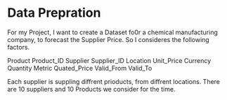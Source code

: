 # Data Prepration
For my Project, I want to create a Dataset fo0r a chemical manufacturing company, to forecast the Supplier Price. So I consideres the following factors.


Product
Product_ID
Supplier
Supplier_ID
Location
Unit_Price
Currency
Quantity
Metric
Quated_Price
Valid_From
Valid_To


Each supplier is suppling diffrent prioducts, from diffrent locations. There are 10 suppliers and 10 Products we consider for the time.
